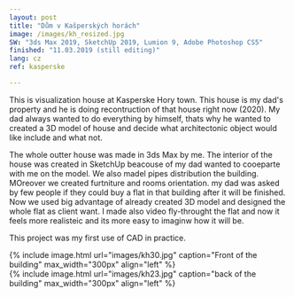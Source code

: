 ```yaml
---
layout: post
title: "Dům v Kašperských horách"
image: /images/kh_resized.jpg
SW: "3ds Max 2019, SketchUp 2019, Lumion 9, Adobe Photoshop CS5"
finished: "11.03.2019 (still editing)"
lang: cz
ref: kasperske

---
```



This is visualization house at Kasperske Hory town. This house is my dad's property and he is doing recontruction of that house right now (2020). My dad always wanted to do everything by himself, thats why he wanted to created a 3D model of house and decide what architectonic object would like include and what not. 


The whole outter house was made in 3ds Max by me. The interior of the house was created in SketchUp beacouse of my dad wanted to cooeparte with me on the model. We also madel pipes distribution the building. MOreover we created furtniture and rooms orientation. my dad was asked by few people if they could buy a flat in that building after it will be finished. Now we used big advantage of already created 3D model and designed the whole flat as client want. I made also video fly-throught the flat and now it feels more realisteic and its more easy to imaginw how it will be.

This project was my first use of CAD in practice. 

{% include image.html url="images/kh30.jpg" caption="Front of the building" max_width="300px" align="left" %}
<br>
{% include image.html url="images/kh23.jpg" caption="back of the building" max_width="300px" align="left" %}
<br>